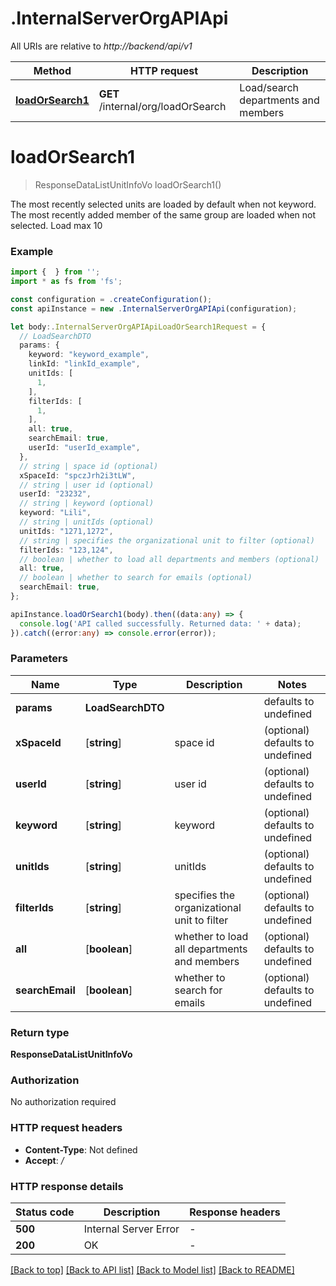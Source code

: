 # .InternalServerOrgAPIApi

All URIs are relative to *http://backend/api/v1*

Method | HTTP request | Description
------------- | ------------- | -------------
[**loadOrSearch1**](InternalServerOrgAPIApi.md#loadOrSearch1) | **GET** /internal/org/loadOrSearch | Load/search departments and members


# **loadOrSearch1**
> ResponseDataListUnitInfoVo loadOrSearch1()

The most recently selected units are loaded by default when not keyword. The most recently added member of the same group are loaded when not selected. Load max 10

### Example


```typescript
import {  } from '';
import * as fs from 'fs';

const configuration = .createConfiguration();
const apiInstance = new .InternalServerOrgAPIApi(configuration);

let body:.InternalServerOrgAPIApiLoadOrSearch1Request = {
  // LoadSearchDTO
  params: {
    keyword: "keyword_example",
    linkId: "linkId_example",
    unitIds: [
      1,
    ],
    filterIds: [
      1,
    ],
    all: true,
    searchEmail: true,
    userId: "userId_example",
  },
  // string | space id (optional)
  xSpaceId: "spczJrh2i3tLW",
  // string | user id (optional)
  userId: "23232",
  // string | keyword (optional)
  keyword: "Lili",
  // string | unitIds (optional)
  unitIds: "1271,1272",
  // string | specifies the organizational unit to filter (optional)
  filterIds: "123,124",
  // boolean | whether to load all departments and members (optional)
  all: true,
  // boolean | whether to search for emails (optional)
  searchEmail: true,
};

apiInstance.loadOrSearch1(body).then((data:any) => {
  console.log('API called successfully. Returned data: ' + data);
}).catch((error:any) => console.error(error));
```


### Parameters

Name | Type | Description  | Notes
------------- | ------------- | ------------- | -------------
 **params** | **LoadSearchDTO** |  | defaults to undefined
 **xSpaceId** | [**string**] | space id | (optional) defaults to undefined
 **userId** | [**string**] | user id | (optional) defaults to undefined
 **keyword** | [**string**] | keyword | (optional) defaults to undefined
 **unitIds** | [**string**] | unitIds | (optional) defaults to undefined
 **filterIds** | [**string**] | specifies the organizational unit to filter | (optional) defaults to undefined
 **all** | [**boolean**] | whether to load all departments and members | (optional) defaults to undefined
 **searchEmail** | [**boolean**] | whether to search for emails | (optional) defaults to undefined


### Return type

**ResponseDataListUnitInfoVo**

### Authorization

No authorization required

### HTTP request headers

 - **Content-Type**: Not defined
 - **Accept**: */*


### HTTP response details
| Status code | Description | Response headers |
|-------------|-------------|------------------|
**500** | Internal Server Error |  -  |
**200** | OK |  -  |

[[Back to top]](#) [[Back to API list]](README.md#documentation-for-api-endpoints) [[Back to Model list]](README.md#documentation-for-models) [[Back to README]](README.md)


